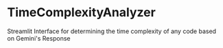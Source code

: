# TimeComplexityAnalyzer
Streamlit Interface for determining the time complexity of any code based on Gemini's Response
